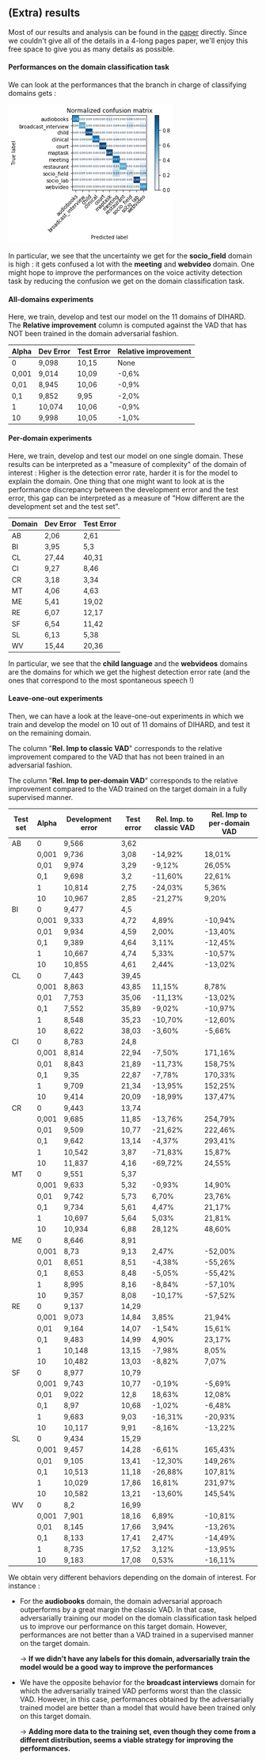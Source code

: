 ## (Extra) results

Most of our results and analysis can be found in the [paper](https://arxiv.org/abs/1910.10655) directly.
Since we couldn't give all of the details in a 4-long pages paper, we'll enjoy this free space to give you as many details as possible.


#### Performances on the domain classification task

We can look at the performances that the branch in charge of classifying domains gets : 

![Confusion matrix on the domain classification task](./docs/confusion_matrix.png)

In particular, we see that the uncertainty we get for the **socio_field** domain is high : it gets confused a lot with the **meeting** and **webvideo** domain.
One might hope to improve the performances on the voice activity detection task by reducing the confusion we get on the domain classification task.

#### All-domains experiments

Here, we train, develop and test our model on the 11 domains of DIHARD.
The **Relative improvement** column is computed against the VAD that has NOT been trained in the domain adversarial fashion.

|Alpha|Dev Error|Test Error|Relative improvement|
| ------------- |-------------|-------------|-------------|
|0|9,098|10,15|None|None|
|0,001|9,014|10,09|-0,6%|
|0,01|8,945|10,06|-0,9%|
|0,1|9,852|9,95|-2,0%|
|1|10,074|10,06|-0,9%|
|10|9,998|10,05|-1,0%|


#### Per-domain experiments

Here, we train, develop and test our model on one single domain.
These results can be interpreted as a "measure of complexity" of the domain of interest : Higher is the detection error rate, harder it is for the model to explain the domain.
One thing that one might want to look at is the performance discrepancy between the development error and the test error, this gap can be interpreted as a measure of "How different are the development set and the test set".

|Domain|Dev Error|Test Error|
| ------------- |-------------|-------------|
|AB|2,06|2,61|
|BI|3,95|5,3|
|CL|27,44|40,31|
|CI|9,27|8,46|
|CR|3,18|3,34|
|MT|4,06|4,63|
|ME|5,41|19,02|
|RE|6,07|12,17|
|SF|6,54|11,42|
|SL|6,13|5,38|
|WV|15,44|20,36|

In particular, we see that the **child language** and the **webvideos** domains are the domains for which we get the highest detection error rate (and the ones that correspond to the most spontaneous speech !)

#### Leave-one-out experiments

Then, we can have a look at the leave-one-out experiments in which we train and develop the model on 10 out of 11 domains of DIHARD, and test it on the remaining domain.

The column "**Rel. Imp to classic VAD**" corresponds to the relative improvement compared to the VAD that has not been trained in an adversarial fashion.

The column "**Rel. Imp to per-domain VAD**" corresponds to the relative improvement compared to the VAD trained on the target domain in a fully supervised manner.

Test set|Alpha|Development error|Test error|Rel. Imp. to classic VAD |Rel. Imp to per-domain VAD
| ------------- | ------------- | ------------- | ------------- | ------------- | ------------- 
|AB|0|9,566|3,62| ||38,70%
| |0,001|9,736|3,08|-14,92%|18,01%
| |0,01|9,974|3,29|-9,12%|26,05%
| |0,1|9,698|3,2|-11,60%|22,61%
| |1|10,814|2,75|-24,03%|5,36%
| |10|10,967|2,85|-21,27%|9,20%
|BI|0|9,477|4,5| ||-15,09%
| |0,001|9,333|4,72|4,89%|-10,94%
| |0,01|9,934|4,59|2,00%|-13,40%
| |0,1|9,389|4,64|3,11%|-12,45%
| |1|10,667|4,74|5,33%|-10,57%
| |10|10,855|4,61|2,44%|-13,02%
|CL|0|7,443|39,45| ||-2,13%
| |0,001|8,863|43,85|11,15%|8,78%
| |0,01|7,753|35,06|-11,13%|-13,02%
| |0,1|7,552|35,89|-9,02%|-10,97%
| |1|8,548|35,23|-10,70%|-12,60%
| |10|8,622|38,03|-3,60%|-5,66%
|CI|0|8,783|24,8| ||193,14%
| |0,001|8,814|22,94|-7,50%|171,16%
| |0,01|8,843|21,89|-11,73%|158,75%
| |0,1|9,35|22,87|-7,78%|170,33%
| |1|9,709|21,34|-13,95%|152,25%
| |10|9,414|20,09|-18,99%|137,47%
|CR|0|9,443|13,74| ||311,38%
| |0,001|9,685|11,85|-13,76%|254,79%
| |0,01|9,509|10,77|-21,62%|222,46%
| |0,1|9,642|13,14|-4,37%|293,41%
| |1|10,542|3,87|-71,83%|15,87%
| |10|11,837|4,16|-69,72%|24,55%
|MT|0|9,551|5,37| ||15,98%
| |0,001|9,633|5,32|-0,93%|14,90%
| |0,01|9,742|5,73|6,70%|23,76%
| |0,1|9,734|5,61|4,47%|21,17%
| |1|10,697|5,64|5,03%|21,81%
| |10|10,934|6,88|28,12%|48,60%
|ME|0|8,646|8,91| ||-53,15%
| |0,001|8,73|9,13|2,47%|-52,00%
| |0,01|8,651|8,51|-4,38%|-55,26%
| |0,1|8,653|8,48|-5,05%|-55,42%
| |1|8,995|8,16|-8,84%|-57,10%
| |10|9,357|8,08|-10,17%|-57,52%
|RE|0|9,137|14,29| ||17,42%
| |0,001|9,073|14,84|3,85%|21,94%
| |0,01|9,164|14,07|-1,54%|15,61%
| |0,1|9,483|14,99|4,90%|23,17%
| |1|10,148|13,15|-7,98%|8,05%
| |10|10,482|13,03|-8,82%|7,07%
|SF|0|8,977|10,79| ||-5,52%
| |0,001|9,743|10,77|-0,19%|-5,69%
| |0,01|9,022|12,8|18,63%|12,08%
| |0,1|8,97|10,68|-1,02%|-6,48%
| |1|9,683|9,03|-16,31%|-20,93%
| |10|10,117|9,91|-8,16%|-13,22%
|SL|0|9,434|15,29| ||184,20%
| |0,001|9,457|14,28|-6,61%|165,43%
| |0,01|9,105|13,41|-12,30%|149,26%
| |0,1|10,513|11,18|-26,88%|107,81%
| |1|10,029|17,86|16,81%|231,97%
| |10|10,582|13,21|-13,60%|145,54%
|WV|0|8,2|16,99| ||-16,55%
| |0,001|7,901|18,16|6,89%|-10,81%
| |0,01|8,145|17,66|3,94%|-13,26%
| |0,1|8,133|17,41|2,47%|-14,49%
| |1|8,735|17,52|3,12%|-13,95%
| |10|9,183|17,08|0,53%|-16,11%

We obtain very different behaviors depending on the domain of interest.
For instance : 
- For the **audiobooks** domain, the domain adversarial approach outperforms by a great margin the classic VAD. In that case, adversarially training our model on the domain classification task helped us to improve our performance on this target domain.
However, performances are not better than a VAD trained in a supervised manner on the target domain.

    &rarr; **If we didn't have any labels for this domain, adversarially train the model would be a good way to improve the performances**

- We have the opposite behavior for the **broadcast interviews** domain for which the adversarially trained VAD performs worst than the classic VAD. 
However, in this case, performances obtained by the adversarially trained model are better than a model that would have been trained only on this target domain. 
    
    &rarr; **Adding more data to the training set, even though they come from a different distribution, seems a viable strategy for improving the performances.**

